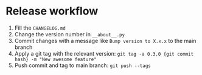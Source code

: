 # Release workflow

1. Fill the `CHANGELOG.md`
1. Change the version number in `__about__.py`
1. Commit changes with a message like `Bump version to X.x.x` to the main branch
1. Apply a git tag with the relevant version: `git tag -a 0.3.0 {git commit hash} -m "New awesome feature"`
1. Push commit and tag to main branch: `git push --tags`

